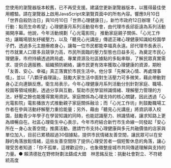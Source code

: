 您使用的瀏覽器版本較舊，已不再受支援。建議您更新瀏覽器版本，以獲得最佳使用體驗。請在瀏覽器上啟用JavaScript來瀏覽頁面中的所有內容。響應9月10日「世界自殺防治日」與10月10日「世界心理健康日」，新竹市政府12日辦理「心光行動：點亮生命希望」心理健康月系列活動發布會，由代理市長邱臣遠為系列活動揭開序幕。他說，今年活動規劃「心光電影院」 推動家庭親子關係、「心光工作坊」讓職場朋友紓緩壓力，以及「聽見心光講座」傳遞正確心理健康知識給校園學子們，透過多元主題療癒身心，讓每一位市民都能幸福真永遠。邱代理市長表示，竹市就業人口眾多且競爭力高，市民所面臨的壓力型態也日益多元，為奠定市民心理健康，市府持續透過跨局處、專業資源及社區據點的多點串聯，了解民眾真實需求、提供合適服務、組織預防網絡，讓市民更有效率獲取心理健康的資源，期盼「友善、安心、幸福」真正落實於市民生活中。他分享「先解決心情、再處理事情」，並以「八顆牙齒理論」，鼓勵大家生活中面對生活壓力可多微笑，藉此帶動對身心正向連鎖反應。衛生局表示，今年心理健康月系列活動分別針對家庭、職場、校園等領域規劃，透過分享與互動，幫助市民學習辨識情緒、理解壓力管理的方法，紓壓之餘也能獲得實用資訊。家庭關係為心理支持的核心關鍵，因此透過「心光電影院」電影播放方式推動親子家庭關係融洽；而「心光工作坊」則鼓勵職場工作者在參與活動紓解壓力重拾能量；另外，藉由「聽見心光講座」將資訊導入校園，鼓勵青少年學子在學習知識的同時，也能認識壓力、辨識情緒，讓求知路上更為順暢自在。社區心理衛生中心表示，今年市府結合新竹市生命線一同發起「安心所在－身心友善空間」推廣活動，邀請竹市支持心理健康與多元共融價值的店家與單位加入，目前已累積超過30個據點，提供市民情緒友善空間，讓民眾可以在安靜的角落放鬆情緒，這些友善空間除了提供心理受苦者一個短暫休息的角落，讓心理受苦者知道：「你不孤單，這裡歡迎你」，也象徵整座城市共同傳遞理解與支持的力量。● 賴清德批在野修財劃法鑄成大錯　林思銘反批：挑動社會對立、不符總統高度